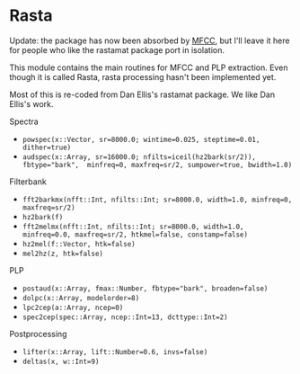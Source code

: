 Rasta
=====

Update: the package has now been absorbed by [MFCC](https://github.com/davidavdav/MFCC.jl.git), but I'll leave it here for people who like the rastamat package port in isolation. 

This module contains the main routines for MFCC and PLP extraction.  Even though it is called Rasta, rasta processing hasn't been implemented yet. 

Most of this is re-coded from Dan Ellis's rastamat package.  We like Dan Ellis's work.  

Spectra
 - `powspec(x::Vector, sr=8000.0; wintime=0.025, steptime=0.01, dither=true)`
 - `audspec(x::Array, sr=16000.0; nfilts=iceil(hz2bark(sr/2)), fbtype="bark", 
                 minfreq=0, maxfreq=sr/2, sumpower=true, bwidth=1.0)`

Filterbank
 - `fft2barkmx(nfft::Int, nfilts::Int; sr=8000.0, width=1.0, minfreq=0, maxfreq=sr/2)`
 - `hz2bark(f)`
 - `fft2melmx(nfft::Int, nfilts::Int; sr=8000.0, width=1.0, minfreq=0.0, maxfreq=sr/2, htkmel=false, constamp=false)`
 - `hz2mel(f::Vector, htk=false)`
 - `mel2hz(z, htk=false)`

PLP
 - `postaud(x::Array, fmax::Number, fbtype="bark", broaden=false)`
 - `dolpc(x::Array, modelorder=8)`
 - `lpc2cep(a::Array, ncep=0)`
 - `spec2cep(spec::Array, ncep::Int=13, dcttype::Int=2)`

Postprocessing
 - `lifter(x::Array, lift::Number=0.6, invs=false)`
 - `deltas(x, w::Int=9)`

